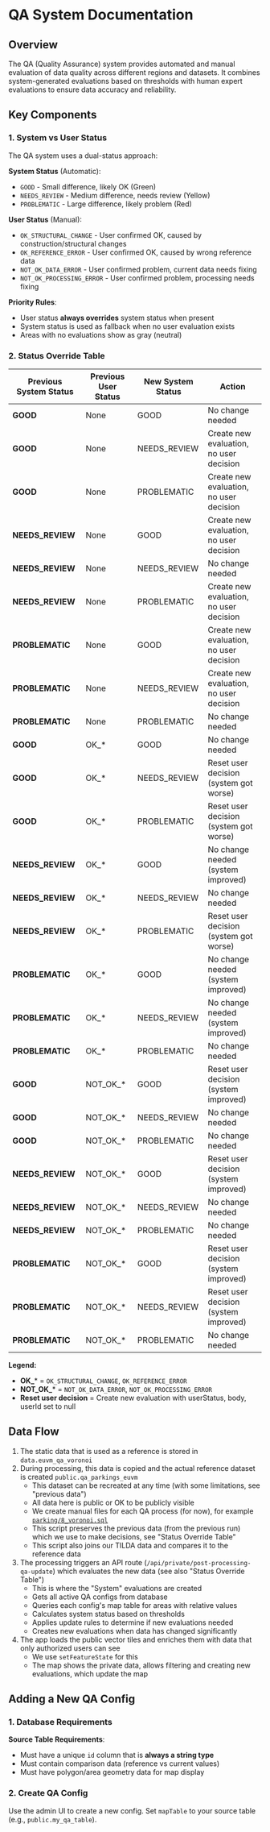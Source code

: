 # QA System Documentation

## Overview

The QA (Quality Assurance) system provides automated and manual evaluation of data quality across different regions and datasets. It combines system-generated evaluations based on thresholds with human expert evaluations to ensure data accuracy and reliability.

## Key Components

### 1. System vs User Status

The QA system uses a dual-status approach:

**System Status** (Automatic):
- `GOOD` - Small difference, likely OK (Green)
- `NEEDS_REVIEW` - Medium difference, needs review (Yellow)
- `PROBLEMATIC` - Large difference, likely problem (Red)

**User Status** (Manual):
- `OK_STRUCTURAL_CHANGE` - User confirmed OK, caused by construction/structural changes
- `OK_REFERENCE_ERROR` - User confirmed OK, caused by wrong reference data
- `NOT_OK_DATA_ERROR` - User confirmed problem, current data needs fixing
- `NOT_OK_PROCESSING_ERROR` - User confirmed problem, processing needs fixing

**Priority Rules**:
- User status **always overrides** system status when present
- System status is used as fallback when no user evaluation exists
- Areas with no evaluations show as gray (neutral)

### 2. Status Override Table

| Previous System Status | Previous User Status | New System Status | Action |
|---|---|---|---|
| **GOOD**               | None     | GOOD         | No change needed                        |
| **GOOD**               | None     | NEEDS_REVIEW | Create new evaluation, no user decision |
| **GOOD**               | None     | PROBLEMATIC  | Create new evaluation, no user decision |
| **NEEDS_REVIEW**       | None     | GOOD         | Create new evaluation, no user decision |
| **NEEDS_REVIEW**       | None     | NEEDS_REVIEW | No change needed                        |
| **NEEDS_REVIEW**       | None     | PROBLEMATIC  | Create new evaluation, no user decision |
| **PROBLEMATIC**        | None     | GOOD         | Create new evaluation, no user decision |
| **PROBLEMATIC**        | None     | NEEDS_REVIEW | Create new evaluation, no user decision |
| **PROBLEMATIC**        | None     | PROBLEMATIC  | No change needed                        |
| **GOOD**               | OK_*     | GOOD         | No change needed                        |
| **GOOD**               | OK_*     | NEEDS_REVIEW | Reset user decision (system got worse)  |
| **GOOD**               | OK_*     | PROBLEMATIC  | Reset user decision (system got worse)  |
| **NEEDS_REVIEW**       | OK_*     | GOOD         | No change needed (system improved)      |
| **NEEDS_REVIEW**       | OK_*     | NEEDS_REVIEW | No change needed                        |
| **NEEDS_REVIEW**       | OK_*     | PROBLEMATIC  | Reset user decision (system got worse)  |
| **PROBLEMATIC**        | OK_*     | GOOD         | No change needed (system improved)      |
| **PROBLEMATIC**        | OK_*     | NEEDS_REVIEW | No change needed (system improved)      |
| **PROBLEMATIC**        | OK_*     | PROBLEMATIC  | No change needed                        |
| **GOOD**               | NOT_OK_* | GOOD         | Reset user decision (system improved)   |
| **GOOD**               | NOT_OK_* | NEEDS_REVIEW | No change needed                        |
| **GOOD**               | NOT_OK_* | PROBLEMATIC  | No change needed                        |
| **NEEDS_REVIEW**       | NOT_OK_* | GOOD         | Reset user decision (system improved)   |
| **NEEDS_REVIEW**       | NOT_OK_* | NEEDS_REVIEW | No change needed                        |
| **NEEDS_REVIEW**       | NOT_OK_* | PROBLEMATIC  | No change needed                        |
| **PROBLEMATIC**        | NOT_OK_* | GOOD         | Reset user decision (system improved)   |
| **PROBLEMATIC**        | NOT_OK_* | NEEDS_REVIEW | Reset user decision (system improved)   |
| **PROBLEMATIC**        | NOT_OK_* | PROBLEMATIC  | No change needed                        |

**Legend:**
- **OK_*** = `OK_STRUCTURAL_CHANGE`, `OK_REFERENCE_ERROR`
- **NOT_OK_*** = `NOT_OK_DATA_ERROR`, `NOT_OK_PROCESSING_ERROR`
- **Reset user decision** = Create new evaluation with userStatus, body, userId set to null

## Data Flow

1. The static data that is used as a reference is stored in `data.euvm_qa_voronoi`
2. During processing, this data is copied and the actual reference dataset is created `public.qa_parkings_euvm`
    - This dataset can be recreated at any time (with some limitations, see "previous data")
    - All data here is public or OK to be publicly visible
    - We create manual files for each QA process (for now), for example [`parking/8_voronoi.sql`](processing/topics/parking/8_voronoi.sql)
    - This script preserves the previous data (from the previous run) which we use to make decisions, see "Status Override Table"
    - This script also joins our TILDA data and compares it to the reference data
3. The processing triggers an API route (`/api/private/post-processing-qa-update`) which evaluates the new data (see also "Status Override Table")
    - This is where the "System" evaluations are created
    - Gets all active QA configs from database
    - Queries each config's map table for areas with relative values
    - Calculates system status based on thresholds
    - Applies update rules to determine if new evaluations needed
    - Creates new evaluations when data has changed significantly
4. The app loads the public vector tiles and enriches them with data that only authorized users can see
    - We use `setFeatureState` for this
    - The map shows the private data, allows filtering and creating new evaluations, which update the map

## Adding a New QA Config

### 1. Database Requirements

**Source Table Requirements**:
- Must have a unique `id` column that is **always a string type**
- Must contain comparison data (reference vs current values)
- Must have polygon/area geometry data for map display

### 2. Create QA Config

Use the admin UI to create a new config.
Set `mapTable` to your source table (e.g., `public.my_qa_table`).
